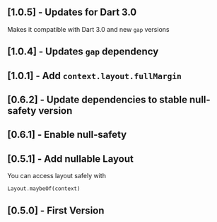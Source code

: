 ## [1.0.5] - Updates for Dart 3.0

Makes it compatible with Dart 3.0 and new `gap` versions

## [1.0.4] - Updates `gap` dependency

## [1.0.1] - Add `context.layout.fullMargin`

## [0.6.2] - Update dependencies to stable null-safety version

## [0.6.1] - Enable null-safety


## [0.5.1] - Add nullable Layout
You can access layout safely with
```dart
Layout.maybeOf(context)
```

## [0.5.0] - First Version
